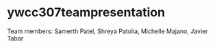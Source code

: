 # ywcc307teampresentation

Team members: Samerth Patel, Shreya Patolia, Michelle Majano, Javier Tabar
